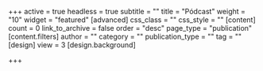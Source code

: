 +++
active = true
headless = true
subtitle = ""
title = "Pódcast"
weight = "10"
widget = "featured"
[advanced]
css_class = ""
css_style = ""
[content]
count = 0
link_to_archive = false
order = "desc"
page_type = "publication"
[content.filters]
author = ""
category = ""
publication_type = ""
tag = ""
[design]
view = 3
[design.background]

+++
